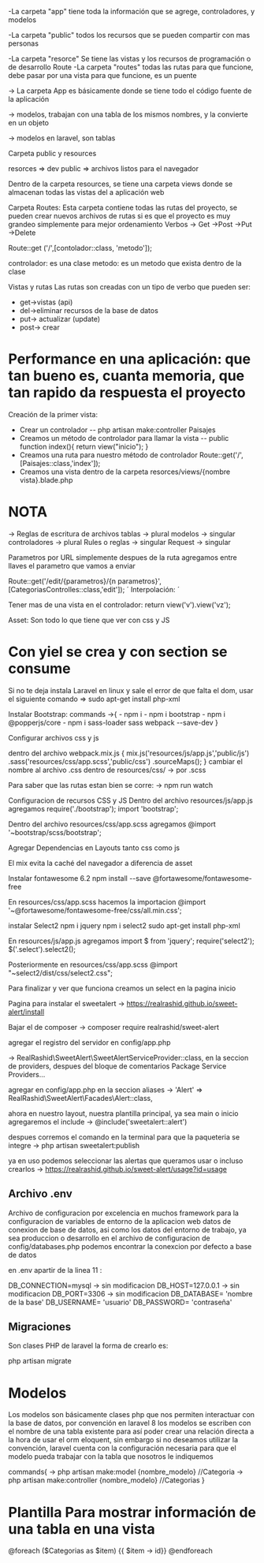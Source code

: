 -La carpeta "app" tiene toda la información que se agrege, controladores, y modelos

-La carpeta "public" todos los recursos que se pueden compartir con mas personas

-La carpeta "resorce" Se tiene las vistas y los recursos de programación o de desarrollo
Route
-La carpeta "routes" todas las rutas para que funcione, debe pasar por una vista para que funcione, es un puente

-> La carpeta App es básicamente donde se tiene todo el código fuente de la aplicación

-> modelos, trabajan con una tabla de los mismos nombres, y la convierte en un objeto

-> modelos en laravel, son tablas

Carpeta public y resources

resorces => dev
public => archivos listos para el navegador

Dentro de la carpeta resources, se tiene una carpeta views donde se almacenan todas las vistas del a aplicación web

Carpeta Routes: Esta carpeta contiene todas las rutas del proyecto, se pueden crear nuevos archivos de rutas si es que el proyecto es muy grandeo simplemente para mejor ordenamiento
Verbos 
-> Get
->Post
->Put
->Delete

Route::get ('/',[contolador::class, 'metodo']);

controlador: es una clase
metodo: es un metodo que exista dentro de la clase


Vistas y rutas
Las rutas son creadas con un tipo de verbo que pueden ser:
- get->vistas (api)
- del->eliminar recursos de la base de datos
- put-> actualizar (update)
- post-> crear

# Performance en una aplicación: que tan bueno es, cuanta memoria, que tan rapido da respuesta el proyecto

Creación de la primer vista:
- Crear un controlador 
    -- php artisan make:controller Paisajes
- Creamos un método de controlador para llamar la vista
    -- public function index(){
        return view("inicio");
    }
- Creamos una ruta para nuestro método de controlador
    Route::get('/',[Paisajes::class,'index']);
- Creamos una vista
    dentro de la carpeta resorces/views/{nombre vista}.blade.php

# NOTA
-> Reglas de escritura de archivos
tablas -> plural
modelos -> singular
controladores -> plural
Rules o reglas -> singular
Request -> singular

Parametros por URL
simplemente despues de la ruta agregamos entre llaves el parametro que vamos a enviar

Route::get('/edit/{parametros}/{n parametros}',[CategoriasControlles::class,'edit']);
´
Interpolación: ´

Tener mas de una vista en el controlador:  return view('v').view('vz');

Asset: Son todo lo que tiene que ver con css y JS

# Con yiel se crea y con section se consume


Si no te deja instala Laravel en linux y sale el error de que falta el dom, usar el siguiente comando
=> sudo apt-get install php-xml


Instalar Bootstrap:
commands ->{
    - npm i
    - npm i bootstrap 
    - npm i @popperjs/core
    - npm i sass-loader sass webpack --save-dev
}

Configurar archivos css y js

dentro del archivo webpack.mix.js
{
    mix.js('resources/js/app.js','public/js')
    .sass('resources/css/app.scss','public/css')
    .sourceMaps();
}
cambiar el nombre al archivo .css dentro de resources/css/ -> por .scss

Para saber que las rutas estan bien se corre: 
-> npm run watch

Configuracion de recursos CSS y JS 
Dentro del archivo resources/js/app.js agregamos
    require('./bootstrap');
    import 'bootstrap';

Dentro del archivo resources/css/app.scss agregamos
    @import '~bootstrap/scss/bootstrap';

Agregar Dependencias en Layouts tanto css como js 
    <link rel="stylesheet" href="{{ mix('css/app.css') }}">
    <script src="{{mix('js/app.js')}}"></script>

El mix evita la caché del navegador a diferencia de asset

Instalar fontawesome 6.2
    npm install --save @fortawesome/fontawesome-free

En resources/css/app.scss hacemos la importacion
    @import '~@fortawesome/fontawesome-free/css/all.min.css';

instalar Select2
    npm i jquery
    npm i select2
    sudo apt-get install php-xml

En resources/js/app.js agregamos
    import $ from 'jquery';
    require('select2');
    $('.select').select2();

Posteriormente en resources/css/app.scss
    @import "~select2/dist/css/select2.css";

Para finalizar y ver que funciona creamos un select en la pagina inicio

Pagina para instalar el sweetalert
-> https://realrashid.github.io/sweet-alert/install

Bajar el de composer
-> composer require realrashid/sweet-alert

agregar el registro del servidor en config/app.php

-> RealRashid\SweetAlert\SweetAlertServiceProvider::class,
en la seccion de providers, despues del bloque de comentarios Package Service Providers...

agregar en config/app.php en la seccion aliases
-> 'Alert' => RealRashid\SweetAlert\Facades\Alert::class,

ahora en nuestro layout, nuestra plantilla principal, ya sea main o inicio agregaremos el include
-> @include('sweetalert::alert')

despues corremos el comando en la terminal para que la paqueteria se integre
-> php artisan sweetalert:publish

ya en uso podemos seleccionar las alertas que queramos usar o incluso crearlos
-> https://realrashid.github.io/sweet-alert/usage?id=usage


## Archivo .env 
Archivo de configuracion por excelencia en muchos framework para la configuracion de variables de entorno de la aplicacion web
datos de conexion de base de datos, asi como los datos del entorno de trabajo, ya sea produccion o desarrollo
en el archivo de configuracion de config/databases.php podemos encontrar la conexcion por defecto a base de datos

en .env apartir de la linea 11 :

DB_CONNECTION=mysql -> sin modificacion
DB_HOST=127.0.0.1 -> sin modificacion
DB_PORT=3306 -> sin modificacion
DB_DATABASE= 'nombre de la base'
DB_USERNAME= 'usuario'
DB_PASSWORD= 'contraseña'

## Migraciones
Son clases PHP de laravel la forma de crearlo es: 

php artisan migrate

# Modelos 
Los modelos son básicamente clases php que nos permiten interactuar con la base de datos, por convención en laravel 8 los modelos se escriben con el nombre de una tabla existente para así poder crear una relación directa a la hora de usar el orm eloquent, sin embargo si no deseamos utilizar la convención, laravel cuenta con la configuración necesaria para que el modelo pueda trabajar con la tabla que nosotros le indiquemos

commands{
    -> php artisan make:model {nombre_modelo} //Categoria
    -> php artisan make:controller {nombre_modelo} //Categorias
}

# Plantilla Para mostrar información de una tabla en una vista

@foreach ($Categorias as $item)
    <td>{{ $item -> id}}</td>
@endforeach